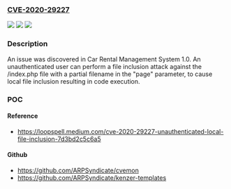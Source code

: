 ### [CVE-2020-29227](https://cve.mitre.org/cgi-bin/cvename.cgi?name=CVE-2020-29227)
![](https://img.shields.io/static/v1?label=Product&message=n%2Fa&color=blue)
![](https://img.shields.io/static/v1?label=Version&message=n%2Fa&color=blue)
![](https://img.shields.io/static/v1?label=Vulnerability&message=n%2Fa&color=brighgreen)

### Description

An issue was discovered in Car Rental Management System 1.0. An unauthenticated user can perform a file inclusion attack against the /index.php file with a partial filename in the "page" parameter, to cause local file inclusion resulting in code execution.

### POC

#### Reference
- https://loopspell.medium.com/cve-2020-29227-unauthenticated-local-file-inclusion-7d3bd2c5c6a5

#### Github
- https://github.com/ARPSyndicate/cvemon
- https://github.com/ARPSyndicate/kenzer-templates

